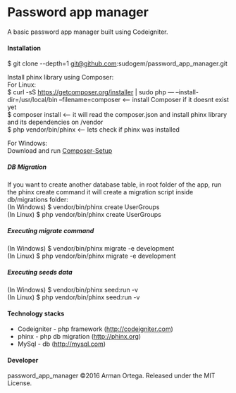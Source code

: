# Password app manager
A basic password app manager built using Codeigniter.    

#### Installation
$ git clone --depth=1 git@github.com:sudogem/password_app_manager.git      


Install phinx library using Composer:   
For Linux:    
$ curl -sS https://getcomposer.org/installer | sudo php — –install-dir=/usr/local/bin –filename=composer     <-- install Composer if it doesnt exist yet     
$ composer install         <-- it will read the composer.json and install phinx library and its dependencies on /vendor    
$ php vendor/bin/phinx     <-- lets check if phinx was installed    

For Windows:    
Download and run [Composer-Setup](https://getcomposer.org/Composer-Setup.exe)     

##### DB Migration
If you want to create another database table, in root folder of the app, run the phinx create command it will create a migration script inside db/migrations folder:    
(In Windows) $ vendor/bin/phinx create UserGroups     
(In Linux) $ php vendor/bin/phinx create UserGroups    
##### Executing migrate command
(In Windows) $ vendor/bin/phinx migrate -e development    
(In Linux) $ php vendor/bin/phinx migrate -e development    

##### Executing seeds data
(In Windows) $ vendor/bin/phinx seed:run -v      
(In Linux) $ php vendor/bin/phinx seed:run -v      


#### Technology stacks
* Codeigniter - php framework (http://codeigniter.com)
* phinx - php db migration (http://phinx.org)
* MySql - db (http://mysql.com)

#### Developer
password_app_manager &copy;2016 Arman Ortega. Released under the MIT License.    
